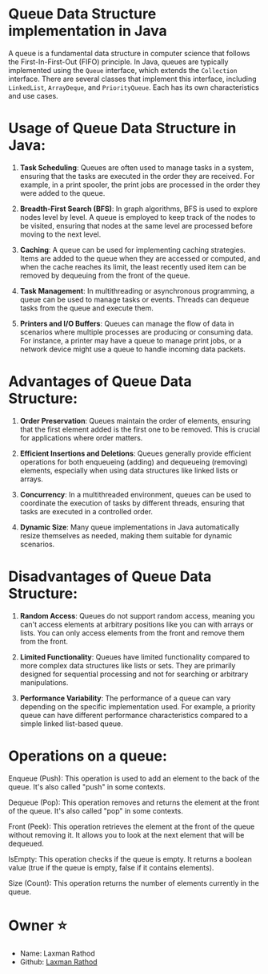 # Queue Data Structure implementation in Java

A queue is a fundamental data structure in computer science that follows the First-In-First-Out (FIFO) principle. In Java, queues are typically implemented using the `Queue` interface, which extends the `Collection` interface. There are several classes that implement this interface, including `LinkedList`, `ArrayDeque`, and `PriorityQueue`. Each has its own characteristics and use cases.

# Usage of Queue Data Structure in Java:

1. **Task Scheduling**: Queues are often used to manage tasks in a system, ensuring that the tasks are executed in the order they are received. For example, in a print spooler, the print jobs are processed in the order they were added to the queue.

2. **Breadth-First Search (BFS)**: In graph algorithms, BFS is used to explore nodes level by level. A queue is employed to keep track of the nodes to be visited, ensuring that nodes at the same level are processed before moving to the next level.

3. **Caching**: A queue can be used for implementing caching strategies. Items are added to the queue when they are accessed or computed, and when the cache reaches its limit, the least recently used item can be removed by dequeuing from the front of the queue.

4. **Task Management**: In multithreading or asynchronous programming, a queue can be used to manage tasks or events. Threads can dequeue tasks from the queue and execute them.

5. **Printers and I/O Buffers**: Queues can manage the flow of data in scenarios where multiple processes are producing or consuming data. For instance, a printer may have a queue to manage print jobs, or a network device might use a queue to handle incoming data packets.

# Advantages of Queue Data Structure:

1. **Order Preservation**: Queues maintain the order of elements, ensuring that the first element added is the first one to be removed. This is crucial for applications where order matters.

2. **Efficient Insertions and Deletions**: Queues generally provide efficient operations for both enqueueing (adding) and dequeueing (removing) elements, especially when using data structures like linked lists or arrays.

3. **Concurrency**: In a multithreaded environment, queues can be used to coordinate the execution of tasks by different threads, ensuring that tasks are executed in a controlled order.

4. **Dynamic Size**: Many queue implementations in Java automatically resize themselves as needed, making them suitable for dynamic scenarios.

# Disadvantages of Queue Data Structure:

1. **Random Access**: Queues do not support random access, meaning you can't access elements at arbitrary positions like you can with arrays or lists. You can only access elements from the front and remove them from the front.

2. **Limited Functionality**: Queues have limited functionality compared to more complex data structures like lists or sets. They are primarily designed for sequential processing and not for searching or arbitrary manipulations.

3. **Performance Variability**: The performance of a queue can vary depending on the specific implementation used. For example, a priority queue can have different performance characteristics compared to a simple linked list-based queue.

# Operations on a queue:

Enqueue (Push): This operation is used to add an element to the back of the queue. It's also called "push" in some contexts.

Dequeue (Pop): This operation removes and returns the element at the front of the queue. It's also called "pop" in some contexts.

Front (Peek): This operation retrieves the element at the front of the queue without removing it. It allows you to look at the next element that will be dequeued.

IsEmpty: This operation checks if the queue is empty. It returns a boolean value (true if the queue is empty, false if it contains elements).

Size (Count): This operation returns the number of elements currently in the queue.

# Owner ⭐
 - Name: Laxman Rathod
 - Github: [Laxman Rathod](https://github.com/rathodlucky12)



